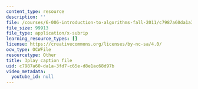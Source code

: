 ```yaml
---
content_type: resource
description: ''
file: /courses/6-006-introduction-to-algorithms-fall-2011/c7987a60da1a3fd7c65ed8e1ac68d97b_sPuazUPiV1k.srt
file_size: 99913
file_type: application/x-subrip
learning_resource_types: []
license: https://creativecommons.org/licenses/by-nc-sa/4.0/
ocw_type: OCWFile
resourcetype: Other
title: 3play caption file
uid: c7987a60-da1a-3fd7-c65e-d8e1ac68d97b
video_metadata:
  youtube_id: null
---
```

